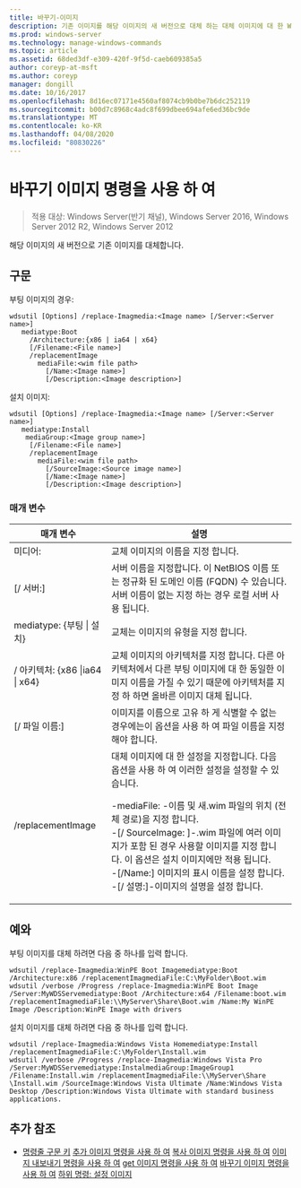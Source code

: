 ```yaml
---
title: 바꾸기-이미지
description: 기존 이미지를 해당 이미지의 새 버전으로 대체 하는 대체 이미지에 대 한 Windows 명령 항목입니다.
ms.prod: windows-server
ms.technology: manage-windows-commands
ms.topic: article
ms.assetid: 68ded3df-e309-420f-9f5d-caeb609385a5
author: coreyp-at-msft
ms.author: coreyp
manager: dongill
ms.date: 10/16/2017
ms.openlocfilehash: 8d16ec07171e4560af8074cb9b0be7b6dc252119
ms.sourcegitcommit: b00d7c8968c4adc8f699dbee694afe6ed36bc9de
ms.translationtype: MT
ms.contentlocale: ko-KR
ms.lasthandoff: 04/08/2020
ms.locfileid: "80830226"
---
```

# <a name="using-the-replace-image-command"></a>바꾸기 이미지 명령을 사용 하 여

>적용 대상: Windows Server(반기 채널), Windows Server 2016, Windows Server 2012 R2, Windows Server 2012

해당 이미지의 새 버전으로 기존 이미지를 대체합니다.
## <a name="syntax"></a>구문
부팅 이미지의 경우:
```
wdsutil [Options] /replace-Imagmedia:<Image name> [/Server:<Server name>]
   mediatype:Boot
     /Architecture:{x86 | ia64 | x64}
     [/Filename:<File name>]
     /replacementImage
       mediaFile:<wim file path>
         [/Name:<Image name>]
         [/Description:<Image description>]
```
설치 이미지:
```
wdsutil [Options] /replace-Imagmedia:<Image name> [/Server:<Server name>]
   mediatype:Install
    mediaGroup:<Image group name>]
     [/Filename:<File name>]
     /replacementImage
       mediaFile:<wim file path>
         [/SourceImage:<Source image name>]
         [/Name:<Image name>]
         [/Description:<Image description>]
```
### <a name="parameters"></a>매개 변수
|매개 변수|설명|
|-------|--------|
미디어:<Image name>|교체 이미지의 이름을 지정 합니다.|
|[/ 서버:<Server name>]|서버 이름을 지정합니다. 이 NetBIOS 이름 또는 정규화 된 도메인 이름 (FQDN) 수 있습니다. 서버 이름이 없는 지정 하는 경우 로컬 서버 사용 됩니다.|
mediatype: {부팅 &#124; 설치}|교체는 이미지의 유형을 지정 합니다.|
|/ 아키텍처: {x86 &#124;ia64 &#124; x64}|교체 이미지의 아키텍처를 지정 합니다. 다른 아키텍처에서 다른 부팅 이미지에 대 한 동일한 이미지 이름을 가질 수 있기 때문에 아키텍처를 지정 하 하면 올바른 이미지 대체 됩니다.|
|[/ 파일 이름:<File name>]|이미지를 이름으로 고유 하 게 식별할 수 없는 경우에는이 옵션을 사용 하 여 파일 이름을 지정 해야 합니다.|
|/replacementImage|대체 이미지에 대 한 설정을 지정합니다. 다음 옵션을 사용 하 여 이러한 설정을 설정할 수 있습니다.<p>-mediaFile: <file path> -이름 및 새.wim 파일의 위치 (전체 경로)을 지정 합니다.<br />-[/ SourceImage: <image name>]-.wim 파일에 여러 이미지가 포함 된 경우 사용할 이미지를 지정 합니다. 이 옵션은 설치 이미지에만 적용 됩니다.<br />-[/Name:<Image name>] 이미지의 표시 이름을 설정 합니다.<br />-[/ 설명:<Image description>]-이미지의 설명을 설정 합니다.|
## <a name="examples"></a><a name=BKMK_examples></a>예와
부팅 이미지를 대체 하려면 다음 중 하나를 입력 합니다.
```
wdsutil /replace-Imagmedia:WinPE Boot Imagemediatype:Boot /Architecture:x86 /replacementImagmediaFile:C:\MyFolder\Boot.wim
wdsutil /verbose /Progress /replace-Imagmedia:WinPE Boot Image /Server:MyWDSServemediatype:Boot /Architecture:x64 /Filename:boot.wim 
/replacementImagmediaFile:\\MyServer\Share\Boot.wim /Name:My WinPE Image /Description:WinPE Image with drivers
```
설치 이미지를 대체 하려면 다음 중 하나를 입력 합니다.
```
wdsutil /replace-Imagmedia:Windows Vista Homemediatype:Install /replacementImagmediaFile:C:\MyFolder\Install.wim
wdsutil /verbose /Progress /replace-Imagmedia:Windows Vista Pro /Server:MyWDSServemediatype:InstalmediaGroup:ImageGroup1 
/Filename:Install.wim /replacementImagmediaFile:\\MyServer\Share \Install.wim /SourceImage:Windows Vista Ultimate /Name:Windows Vista Desktop /Description:Windows Vista Ultimate with standard business applications.
```
## <a name="additional-references"></a>추가 참조
- [명령줄 구문 키](command-line-syntax-key.md)
[추가 이미지 명령을 사용 하 여](using-the-add-image-command.md)
[복사 이미지 명령을 사용 하 여](using-the-copy-image-command.md)
[이미지 내보내기 명령을 사용 하 여](using-the-export-image-command.md)
[get 이미지 명령을 사용 하 여](using-the-get-image-command.md)
[바꾸기 이미지 명령을 사용 하 여](using-the-replace-image-command.md)
[하위 명령: 설정 이미지](subcommand-set-image.md)
